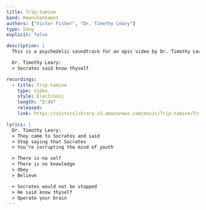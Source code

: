 ```yaml
---
title: Trip-tamine
band: Reenchantment
authors: ["Victor Fisher", "Dr. Timothy Leary"]
type: Song
explicit: false

description: |
  This is a psychedelic soundtrack for an epic video by Dr. Timothy Leary.

  Dr. Timothy Leary:
  > Socrates said know thyself

recordings:
  - title: Trip-tamine
    type: Video
    style: Electronic
    length: "2:43"
    released: 
    link: https://victorslibrary.s3.amazonaws.com/music/Trip-tamine/Trip-tamine.mp4

lyrics: |
  Dr. Timothy Leary:
  > They came to Socrates and said
  > Stop saying that Socrates
  > You’re corrupting the mind of youth

  > There is no self
  > There is no knowledge
  > Obey
  > Believe

  > Socrates would not be stopped
  > He said know thyself
  > Operate your brain
---
```


<song :title="title"></song>
